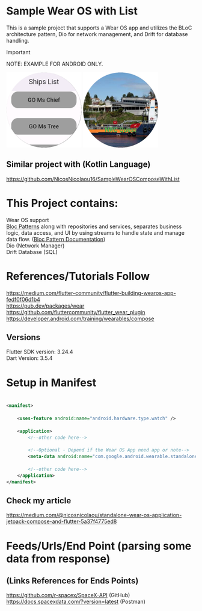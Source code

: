 # Sample Wear OS with List

This is a sample project that supports a Wear OS app and utilizes the BLoC architecture pattern, Dio
for network management, and Drift for database handling.

> [!IMPORTANT]
> NOTE: EXAMPLE FOR ANDROID ONLY. <br />

<a title="simulator_image"><img src="Screenshot_20231119_124612.png" height="200" width="200"></a>
<a title="simulator_image"><img src="Screenshot_20231119_124658.png" height="200" width="200"></a>

## Similar project with (Kotlin Language)

https://github.com/NicosNicolaou16/SampleWearOSComposeWithList <br />

# This Project contains:

Wear OS support <br />
[Bloc Patterns](https://pub.dev/packages/flutter_bloc) along with repositories
and services, separates business logic, data access, and UI by using streams to handle state and
manage data flow. ([Bloc Pattern Documentation](https://bloclibrary.dev/getting-started/)) <br />
Dio (Network Manager) <br />
Drift Database (SQL) <br />

# References/Tutorials Follow

https://medium.com/flutter-community/flutter-building-wearos-app-fedf0f06d1b4 <br />
https://pub.dev/packages/wear <br />
https://github.com/fluttercommunity/flutter_wear_plugin <br />
https://developer.android.com/training/wearables/compose <br />

## Versions

Flutter SDK version: 3.24.4 <br />
Dart Version: 3.5.4 <br />

# Setup in Manifest

```xml

<manifest>

    <uses-feature android:name="android.hardware.type.watch" />

    <application>
        <!--other code here-->

        <!--Optional - Depend if the Wear OS App need app or note-->
        <meta-data android:name="com.google.android.wearable.standalone" android:value="true" />

        <!--other code here-->
    </application>
</manifest>
```

## Check my article

https://medium.com/@nicosnicolaou/standalone-wear-os-application-jetpack-compose-and-flutter-5a37f4775ed8

# Feeds/Urls/End Point (parsing some data from response)

## (Links References for Ends Points)

https://github.com/r-spacex/SpaceX-API (GitHub) <br />
https://docs.spacexdata.com/?version=latest (Postman) <br />
